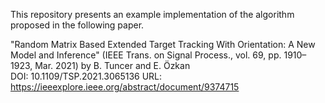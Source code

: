 This repository presents an example implementation of the algorithm proposed in the following paper.

"Random Matrix Based Extended Target Tracking With Orientation: A New Model and Inference" (IEEE Trans. on Signal Process., vol. 69, pp. 1910–1923, Mar.  2021) by B. Tuncer and E. Özkan  
DOI: 10.1109/TSP.2021.3065136
URL: https://ieeexplore.ieee.org/abstract/document/9374715

